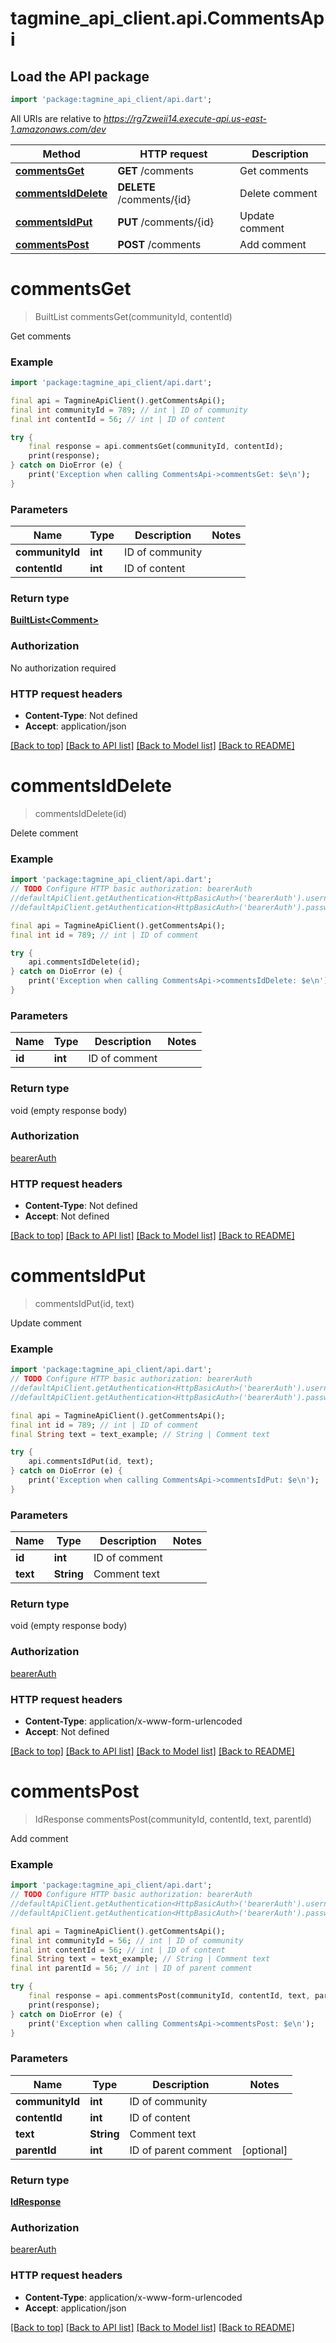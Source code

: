 # tagmine_api_client.api.CommentsApi

## Load the API package
```dart
import 'package:tagmine_api_client/api.dart';
```

All URIs are relative to *https://rg7zweii14.execute-api.us-east-1.amazonaws.com/dev*

Method | HTTP request | Description
------------- | ------------- | -------------
[**commentsGet**](CommentsApi.md#commentsget) | **GET** /comments | Get comments
[**commentsIdDelete**](CommentsApi.md#commentsiddelete) | **DELETE** /comments/{id} | Delete comment
[**commentsIdPut**](CommentsApi.md#commentsidput) | **PUT** /comments/{id} | Update comment
[**commentsPost**](CommentsApi.md#commentspost) | **POST** /comments | Add comment


# **commentsGet**
> BuiltList<Comment> commentsGet(communityId, contentId)

Get comments

### Example
```dart
import 'package:tagmine_api_client/api.dart';

final api = TagmineApiClient().getCommentsApi();
final int communityId = 789; // int | ID of community
final int contentId = 56; // int | ID of content

try {
    final response = api.commentsGet(communityId, contentId);
    print(response);
} catch on DioError (e) {
    print('Exception when calling CommentsApi->commentsGet: $e\n');
}
```

### Parameters

Name | Type | Description  | Notes
------------- | ------------- | ------------- | -------------
 **communityId** | **int**| ID of community | 
 **contentId** | **int**| ID of content | 

### Return type

[**BuiltList&lt;Comment&gt;**](Comment.md)

### Authorization

No authorization required

### HTTP request headers

 - **Content-Type**: Not defined
 - **Accept**: application/json

[[Back to top]](#) [[Back to API list]](../README.md#documentation-for-api-endpoints) [[Back to Model list]](../README.md#documentation-for-models) [[Back to README]](../README.md)

# **commentsIdDelete**
> commentsIdDelete(id)

Delete comment

### Example
```dart
import 'package:tagmine_api_client/api.dart';
// TODO Configure HTTP basic authorization: bearerAuth
//defaultApiClient.getAuthentication<HttpBasicAuth>('bearerAuth').username = 'YOUR_USERNAME'
//defaultApiClient.getAuthentication<HttpBasicAuth>('bearerAuth').password = 'YOUR_PASSWORD';

final api = TagmineApiClient().getCommentsApi();
final int id = 789; // int | ID of comment

try {
    api.commentsIdDelete(id);
} catch on DioError (e) {
    print('Exception when calling CommentsApi->commentsIdDelete: $e\n');
}
```

### Parameters

Name | Type | Description  | Notes
------------- | ------------- | ------------- | -------------
 **id** | **int**| ID of comment | 

### Return type

void (empty response body)

### Authorization

[bearerAuth](../README.md#bearerAuth)

### HTTP request headers

 - **Content-Type**: Not defined
 - **Accept**: Not defined

[[Back to top]](#) [[Back to API list]](../README.md#documentation-for-api-endpoints) [[Back to Model list]](../README.md#documentation-for-models) [[Back to README]](../README.md)

# **commentsIdPut**
> commentsIdPut(id, text)

Update comment

### Example
```dart
import 'package:tagmine_api_client/api.dart';
// TODO Configure HTTP basic authorization: bearerAuth
//defaultApiClient.getAuthentication<HttpBasicAuth>('bearerAuth').username = 'YOUR_USERNAME'
//defaultApiClient.getAuthentication<HttpBasicAuth>('bearerAuth').password = 'YOUR_PASSWORD';

final api = TagmineApiClient().getCommentsApi();
final int id = 789; // int | ID of comment
final String text = text_example; // String | Comment text

try {
    api.commentsIdPut(id, text);
} catch on DioError (e) {
    print('Exception when calling CommentsApi->commentsIdPut: $e\n');
}
```

### Parameters

Name | Type | Description  | Notes
------------- | ------------- | ------------- | -------------
 **id** | **int**| ID of comment | 
 **text** | **String**| Comment text | 

### Return type

void (empty response body)

### Authorization

[bearerAuth](../README.md#bearerAuth)

### HTTP request headers

 - **Content-Type**: application/x-www-form-urlencoded
 - **Accept**: Not defined

[[Back to top]](#) [[Back to API list]](../README.md#documentation-for-api-endpoints) [[Back to Model list]](../README.md#documentation-for-models) [[Back to README]](../README.md)

# **commentsPost**
> IdResponse commentsPost(communityId, contentId, text, parentId)

Add comment

### Example
```dart
import 'package:tagmine_api_client/api.dart';
// TODO Configure HTTP basic authorization: bearerAuth
//defaultApiClient.getAuthentication<HttpBasicAuth>('bearerAuth').username = 'YOUR_USERNAME'
//defaultApiClient.getAuthentication<HttpBasicAuth>('bearerAuth').password = 'YOUR_PASSWORD';

final api = TagmineApiClient().getCommentsApi();
final int communityId = 56; // int | ID of community
final int contentId = 56; // int | ID of content
final String text = text_example; // String | Comment text
final int parentId = 56; // int | ID of parent comment

try {
    final response = api.commentsPost(communityId, contentId, text, parentId);
    print(response);
} catch on DioError (e) {
    print('Exception when calling CommentsApi->commentsPost: $e\n');
}
```

### Parameters

Name | Type | Description  | Notes
------------- | ------------- | ------------- | -------------
 **communityId** | **int**| ID of community | 
 **contentId** | **int**| ID of content | 
 **text** | **String**| Comment text | 
 **parentId** | **int**| ID of parent comment | [optional] 

### Return type

[**IdResponse**](IdResponse.md)

### Authorization

[bearerAuth](../README.md#bearerAuth)

### HTTP request headers

 - **Content-Type**: application/x-www-form-urlencoded
 - **Accept**: application/json

[[Back to top]](#) [[Back to API list]](../README.md#documentation-for-api-endpoints) [[Back to Model list]](../README.md#documentation-for-models) [[Back to README]](../README.md)

